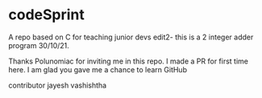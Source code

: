 # codeSprint
A repo based on C for teaching junior devs
edit2- this is a 2 integer adder program 30/10/21.


Thanks Polunomiac for inviting me in this repo. I made a PR for first time here. I am glad you gave me a chance to learn GitHub

contributor jayesh vashishtha
